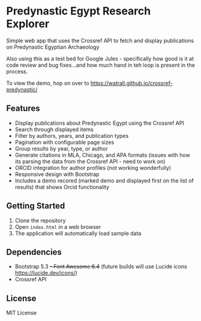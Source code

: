 # Predynastic Egypt Research Explorer

Simple web app that uses the Crossref API to fetch and display publications on Predynastic Egyptian Archaeology 

Also using this as a test bed for Google Jules - specifically how good is it at code review and bug fixes...and how much hand in teh loop is present in the process.  

To view the demo, hop on over to https://watrall.github.io/crossref-predynastic/

## Features

- Display publications about Predynastic Egypt using the Crossref API
- Search through displayed items
- Filter by authors, years, and publication types
- Pagination with configurable page sizes
- Group results by year, type, or author
- Generate citations in MLA, Chicago, and APA formats (issues with how its parsing the data from the Crossref API - need to work on) 
- ORCID integration for author profiles (not working wonderfully)
- Responsive design with Bootstrap
- Includes a demo recored (marked demo and displayed first on the list of results) that shows Orcid functionality 

## Getting Started

1. Clone the repository
2. Open `index.html` in a web browser
3. The application will automatically load sample data

## Dependencies

- Bootstrap 5.3
~~- Font Awesome 6.4~~ (future builds will use Lucide icons https://lucide.dev/icons/)
- Crossref API

## License

MIT License
